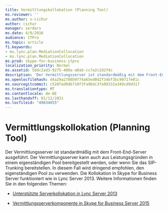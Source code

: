 ```yaml
---
title: Vermittlungskollokation (Planning Tool)
ms.reviewer: ''
ms.author: v-cichur
author: cichur
manager: serdars
ms.date: 4/8/2016
audience: ITPro
ms.topic: article
f1.keywords:
- ms.lync.plan.MediationCollocation
- ms.lync.plan.MediationCollocation
ms.prod: skype-for-business-itpro
localization_priority: Normal
ms.assetid: 5ddc2ad3-9275-408a-a0ab-cc7a2c2d2fdc
description: 'Der Vermittlungsserver ist standardmäßig mit dem Front-End-Server ausgeführt. Der Vermittlungsserver kann auch aus Leistungsgründen in einem eigenständigen Pool bereitgestellt werden, oder wenn Sie das SIP-Trunking bereitstellen. In diesem Fall wird der eigenständige Pool dringend empfohlen. Die Kollokation in Skype for Business Server funktioniert wie in Lync Server 2013. Weitere Informationen finden Sie in den folgenden Themen:'
ms.openlocfilehash: d4a29a2708b9774a65ed0d2f34bf3bc90717e01c
ms.sourcegitcommit: c528fad9db719f3fa96dc3fa99332a349cd9d317
ms.translationtype: MT
ms.contentlocale: de-DE
ms.lasthandoff: 01/12/2021
ms.locfileid: "49834655"
---
```

# <a name="mediation-collocation-planning-tool"></a>Vermittlungskollokation (Planning Tool)
 
Der Vermittlungsserver ist standardmäßig mit dem Front-End-Server ausgeführt. Der Vermittlungsserver kann auch aus Leistungsgründen in einem eigenständigen Pool bereitgestellt werden, oder wenn Sie das SIP-Trunking bereitstellen. In diesem Fall wird dringend empfohlen, den eigenständigen Pool zu verwenden. Die Kollokation in Skype for Business Server funktioniert wie in Lync Server 2013. Weitere Informationen finden Sie in den folgenden Themen:
  
- [Unterstützte Serverkollokation in Lync Server 2013](https://technet.microsoft.com/library/gg425885%28v=ocs.15%29.aspx)
    
- [Vermittlungsserverkomponente in Skype for Business Server 2015](../../plan-your-deployment/enterprise-voice-solution/mediation-server.md)
    

